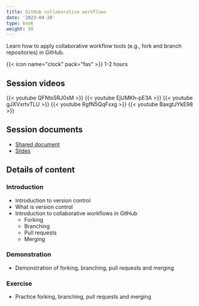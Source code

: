 ```yaml
---
title: GitHub collaborative workflows
date: '2023-04-28'
type: book
weight: 50
---
```


Learn how to apply collaborative workflow tools (e.g., fork and branch repositories) in GitHub. 

<!--more-->

{{< icon name="clock" pack="fas" >}} 1-2 hours

## Session videos

{{< youtube QFNts5RJ0sM >}}
{{< youtube EjUMKh-pE3A >}}
{{< youtube gJXVxrtvTLU >}}
{{< youtube RgfN5QqFxxg >}}
{{< youtube BaxgtJYkE98 >}}

## Session documents
- [Shared document](https://docs.google.com/document/d/1PXmTW-qqoPCMpQSDL-xT3Xu9H3dLKpuBIh1dauwHS-s/edit?usp=sharing)
- [Slides](https://doi.org/10.5281/zenodo.8271923)

## Details of content
### Introduction
- Introduction to version control
- What is version control
- Introduction to collaborative workflows in GitHub
  - Forking 
  - Branching
  - Pull requests
  - Merging

### Demonstration
- Demonstration of forking, branching, pull requests and merging

### Exercise
- Practice forking, branching, pull requests and merging
